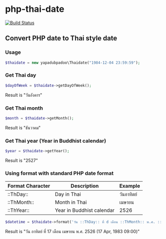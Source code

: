 # php-thai-date
[![Build Status](https://travis-ci.org/yapadubpadoo/php-thai-date.svg?branch=dev)](https://travis-ci.org/yapadubpadoo/php-thai-date.svg)

## Convert PHP date to Thai style date
### Usage
```php
$thaidate = new yapadubpadoo\Thaidate("1984-12-04 23:59:59");
```
### Get Thai day
```php
$dayOfWeek = $thaidate->getDayOfWeek();
```
Result is "วันอังคาร"

### Get Thai month
```php
$month = $thaidate->getMonth();
```
Result is "ธันวาคม"

### Get Thai year (Year in Buddhist calendar)
```php
$year = $thaidate->getYear();
```
Result is "2527"

### Using format with standard PHP date format
| Format Character | Description | Example         |
| ------------- | ----------- | ----------- | 
| ::ThDay::| Day in Thai | วันอาทิตย์ |
| ::ThMonth::| Month in Thai  | เมษายน |
| ::ThYear::| Year in Buddhist calendar | 2526 |

```php
$datetime = $thaidate->format('วัน ::ThDay:: ที่ d เดือน ::ThMonth:: พ.ศ. ::ThYear:: (d M, Y - H:i)');
```
Result is "วัน อาทิตย์ ที่ 17 เดือน เมษายน พ.ศ. 2526 (17 Apr, 1983 09:00)"
